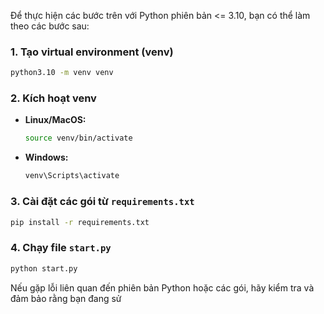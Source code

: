 Để thực hiện các bước trên với Python phiên bản <= 3.10, bạn có thể làm theo các bước sau:

### 1. Tạo virtual environment (venv)
```bash
python3.10 -m venv venv
```

### 2. Kích hoạt venv
- **Linux/MacOS:**
  ```bash
  source venv/bin/activate
  ```
- **Windows:**
  ```bash
  venv\Scripts\activate
  ```

### 3. Cài đặt các gói từ `requirements.txt`
```bash
pip install -r requirements.txt
```

### 4. Chạy file `start.py`
```bash
python start.py
```

Nếu gặp lỗi liên quan đến phiên bản Python hoặc các gói, hãy kiểm tra và đảm bảo rằng bạn đang sử